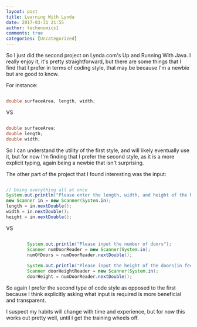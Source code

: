 ```yaml
---
layout: post
title: Learning With Lynda
date: 2017-03-31 21:55
author: techenomics1
comments: true
categories: [Uncategorized]
---
```


So I just did the second project on Lynda.com's Up and Running With Java.  I really enjoy it, it's pretty straightforward, but there are some things that I find that I prefer in terms of coding style, that may be because I'm a newbie but are good to know.

For instance:

```Java

double surfaceArea, length, width;

```

VS

```Java

double surfaceArea;
double length;
double width;

```

So I can understand the utility of the first style, and will likely eventually use it, but for now I'm finding that I prefer the second style, as it is a more explicit typing, again being a newbie that isn't surprising.  

The other part of the project that I found interesting was the input:

```Java

// Doing everything all at once
System.out.println("Please enter the length, width, and height of the house");
new Scanner in = new Scanner(System.in);
length = in.nextDouble();
width = in.nextDouble();
height = in.nextDouble();


```

VS


```Java

        System.out.println("Please input the number of doors");
        Scanner numDoorReader = new Scanner(System.in);
        numOfDoors = numDoorReader.nextDouble(); 
        
        System.out.println("Please input the height of the doors(in feet)");
        Scanner doorHeightReader = new Scanner(System.in);
        doorHeight = numDoorReader.nextDouble(); 

```

So again I prefer the second type of code style as opposed to the first because I think explicitly asking what input is required is more beneficial and transparent.  

I suspect my habits will change with time and experience, but for now this works out pretty well, until I get the training wheels off.  